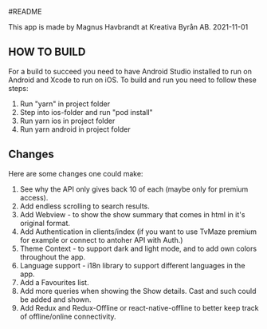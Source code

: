#README

This app is made by Magnus Havbrandt at Kreativa Byrån AB. 
2021-11-01

## HOW TO BUILD
For a build to succeed you need to have Android Studio installed to run on Android and Xcode to run on iOS.
To build and run you need to follow these steps:
1. Run "yarn" in project folder
2. Step into ios-folder and run "pod install"
3. Run yarn ios in project folder
4. Run yarn android in project folder

## Changes
Here are some changes one could make:

1. See why the API only gives back 10 of each (maybe only for premium access).
2. Add endless scrolling to search results.
3. Add Webview - to show the show summary that comes in html in it's original format.
4. Add Authentication in clients/index (if you want to use TvMaze premium for example or connect to antoher API with Auth.)
5. Theme Context - to support dark and light mode, and to add own colors throughout the app.
6. Language support - i18n library to support different languages in the app.
7. Add a Favourites list.
8. Add more queries when showing the Show details. Cast and such could be added and shown.
9. Add Redux and Redux-Offline or react-native-offline to better keep track of offline/online connectivity.

